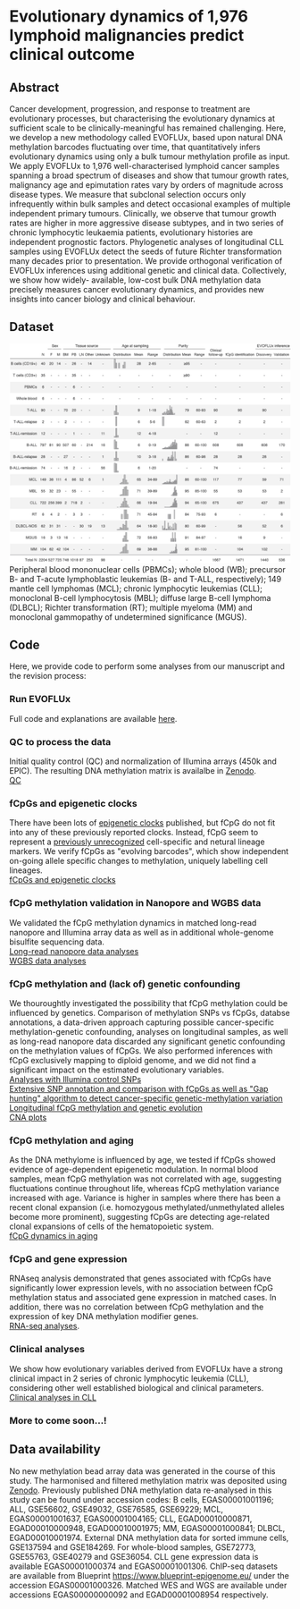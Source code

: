 # Evolutionary dynamics of 1,976 lymphoid malignancies predict clinical outcome

## Abstract
Cancer development, progression, and response to treatment are evolutionary processes, but characterising the evolutionary dynamics at sufficient scale to be clinically-meaningful has remained challenging. Here, we develop a new methodology called EVOFLUx, based upon natural DNA methylation barcodes fluctuating over time, that quantitatively infers evolutionary dynamics using only a bulk tumour methylation profile as input. We apply EVOFLUx to 1,976 well-characterised lymphoid cancer samples spanning a broad spectrum of diseases and show that tumour growth rates, malignancy age and epimutation rates vary by orders of magnitude across disease types. We measure that subclonal selection occurs only infrequently within bulk samples and detect occasional examples of multiple independent primary tumours. Clinically, we observe that tumour growth rates are higher in more aggressive disease subtypes, and in two series of chronic lymphocytic leukaemia patients, evolutionary histories are independent prognostic factors. Phylogenetic analyses of longitudinal CLL samples using EVOFLUx detect the seeds of future Richter transformation many decades prior to presentation. We provide orthogonal verification of EVOFLUx inferences using additional genetic and clinical data. Collectively, we show how widely- available, low-cost bulk DNA methylation data precisely measures cancer evolutionary dynamics, and provides new insights into cancer biology and clinical behaviour.

## Dataset
![](images/Table.png)<br>
Peripheral blood mononuclear cells (PBMCs); whole blood (WB); precursor B- and T-acute lymphoblastic leukemias (B- and T-ALL, respectively); 149 mantle cell lymphomas (MCL); chronic lymphocytic leukemias (CLL); monoclonal B-cell lymphocytosis (MBL); diffuse large B-cell lymphoma (DLBCL); Richter transformation (RT); multiple myeloma (MM) and monoclonal gammopathy of undetermined significance (MGUS). 

## Code
Here, we provide code to perform some analyses from our manuscript and the revision process:

### Run EVOFLUx
Full code and explanations are available [here](https://github.com/CalumGabbutt/evoflux).

### QC to process the data
Initial quality control (QC) and normalization of Illumina arrays (450k and EPIC). The resulting DNA methylation matrix is availalbe in [Zenodo](https://doi.org/10.5281/zenodo.15479736).<br>
[QC](https://duran-ferrerm.github.io/evoflux/QC_DNAme_arrays.v.4.1.html)

### fCpGs and epigenetic clocks
There have been lots of [epigenetic clocks](https://www.nature.com/articles/s41576-024-00807-w) published, but fCpG do not fit into any of these previously reported clocks. Instead, fCpG seem to represent a [previously unrecognized](https://www.nature.com/articles/s41587-021-01109-w) cell-specific and netural lineage markers. We verify fCpGs as "evolving barcodes", which show independent on-going allele specific changes to methylation, uniquely labelling cell lineages.<br>
[fCpGs and epigenetic clocks](https://duran-ferrerm.github.io/evoflux/fCpGs_epiclocks.html)

### fCpG methylation validation in Nanopore and WGBS data
We validated the fCpG methylation dynamics in matched long-read nanopore and Illumina array data as well as in additional whole-genome bisulfite sequencing data.<br>
[Long-read nanopore data analyses](https://duran-ferrerm.github.io/evoflux/Nanopore.html)<br>
[WGBS data analyses](https://duran-ferrerm.github.io/evoflux/WGBS.html)

### fCpG methylation and (lack of) genetic confounding
We thouroughtly investigated the possibility that fCpG methylation could be influenced by genetics. Comparison of methylation SNPs vs fCpGs, databse annotations, a data-driven approach capturing possible cancer-specific methylation-genetic confounding, analyses on longitudinal samples, as well as long-read nanopore data discarded any significant genetic confounding on the methylation values of fCpGs. We also performed inferences with fCpG exclusively mapping to diploid genome, and we did not find a significant impact on the estimated evolutionary variables.<br>
[Analyses with Illumina control SNPs](https://duran-ferrerm.github.io/evoflux/Control_SNPs.html)<br>
[Extensive SNP annotation and comparison with fCpGs as well as "Gap hunting" algorithm to detect cancer-specific genetic-methylation variation](https://duran-ferrerm.github.io/evoflux/SNPs_vs_fCpGs.html)<br>
[Longitudinal fCpG methylation and genetic evolution](https://duran-ferrerm.github.io/evoflux/Data_source_Fig.4AB.html)<br>
[CNA plots](https://duran-ferrerm.github.io/evoflux/CNAs_plots.html)

### fCpG methylation and aging
As the DNA methylome is influenced by age, we tested if fCpGs showed evidence of age-dependent epigenetic modulation. In normal blood samples, mean fCpG methylation was not correlated with age, suggesting fluctuations continue throughout life, whereas fCpG methylation variance increased with age. Variance is higher in samples where there has been a recent clonal expansion (i.e. homozygous methylated/unmethylated alleles become more prominent), suggesting fCpGs are detecting age-related clonal expansions of cells of the hematopoietic system.<br>
[fCpG dynamics in aging](https://duran-ferrerm.github.io/evoflux/fCpGs_Aging.html)

### fCpG and gene expression
RNAseq analysis demonstrated that genes associated with fCpGs have significantly lower expression levels, with no association between fCpG methylation status and associated gene expression in matched cases. In addition, there was no correlation between fCpG methylation and the expression of key DNA methylation modifier genes.<br>
[RNA-seq analyses](https://duran-ferrerm.github.io/evoflux/Data_source_Fig.1G.html).

### Clinical analyses
We show how evolutionary variables derived from EVOFLUx have a strong clinical impact in 2 series of chronic lymphocytic leukemia (CLL), considering other well established biological and clinical parameters.<br>
[Clinical analyses in CLL](https://duran-ferrerm.github.io/evoflux/Data_source_Fig.5.html)

### More to come soon...!

## Data availability
No new methylation bead array data was generated in the course of this study. The harmonised and filtered methylation matrix was deposited using [Zenodo](https://doi.org/10.5281/zenodo.15479736).
Previously published DNA methylation data re-analysed in this study can be found under accession codes: 
B cells, EGAS00001001196; ALL, GSE56602, GSE49032, GSE76585, GSE69229; MCL, EGAS00001001637, EGAS00001004165; CLL, EGAD00010000871, EGAD00010000948, EGAD00010001975; MM, EGAS00001000841; DLBCL, EGAD00010001974. External DNA methylation data for sorted immune cells, GSE137594 and GSE184269. For whole-blood samples, GSE72773, GSE55763, GSE40279 and GSE36054.
CLL gene expression data is available EGAS00001000374 and EGAS00001001306. 
ChIP-seq datasets are available from Blueprint https://www.blueprint-epigenome.eu/ under the accession EGAS00001000326. 
Matched WES and WGS are available under accessions EGAS00000000092 and EGAD00001008954 respectively.

